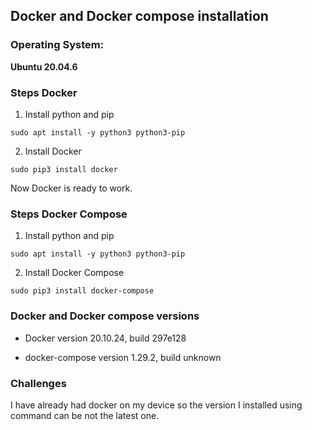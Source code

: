 ## Docker and Docker compose installation

### Operating System:

**Ubuntu 20.04.6**

### Steps Docker

1. Install python and pip

`sudo apt install -y python3 python3-pip`

2. Install Docker

`sudo pip3 install docker`

Now Docker is ready to work.

### Steps Docker Compose

1. Install python and pip

`sudo apt install -y python3 python3-pip`

2. Install Docker Compose

`sudo pip3 install docker-compose`

### Docker and Docker compose versions

* Docker version 20.10.24, build 297e128

* docker-compose version 1.29.2, build unknown

### Challenges

I have already had docker on my device so the version I installed using command can be not the latest one.